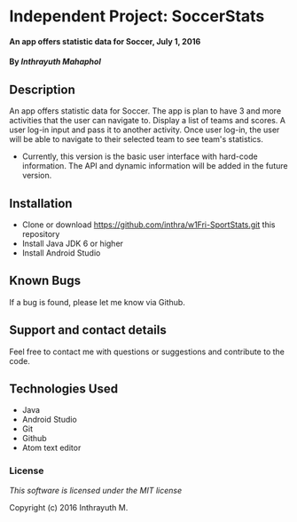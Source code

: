 # Independent Project: SoccerStats

#### An app offers statistic data for Soccer, July 1, 2016

#### By _Inthrayuth Mahaphol_

## Description

An app offers statistic data for Soccer. The app is plan to have 3 and more activities that the user can navigate to. Display a list of teams and scores. A user log-in input and pass it to another activity. Once user log-in, the user will be able to navigate to their selected team to see team's statistics.

* Currently, this version is the basic user interface with hard-code information. The API and dynamic information will be added in the future version.

## Installation

* Clone or download <https://github.com/inthra/w1Fri-SportStats.git> this repository
* Install Java JDK 6 or higher
* Install Android Studio

## Known Bugs

If a bug is found, please let me know via Github.

## Support and contact details

Feel free to contact me with questions or suggestions and contribute to the code.

## Technologies Used

* Java
* Android Studio
* Git
* Github
* Atom text editor

### License

_This software is licensed under the MIT license_

Copyright (c) 2016 Inthrayuth M.
